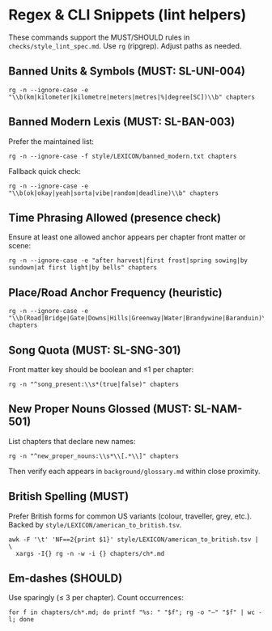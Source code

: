 # Regex & CLI Snippets (lint helpers)

These commands support the MUST/SHOULD rules in `checks/style_lint_spec.md`. Use `rg` (ripgrep). Adjust paths as needed.

## Banned Units & Symbols (MUST: SL-UNI-004)
```
rg -n --ignore-case -e "\\b(km|kilometer|kilometre|meters|metres|%|degree[SC])\\b" chapters
```

## Banned Modern Lexis (MUST: SL-BAN-003)
Prefer the maintained list:
```
rg -n --ignore-case -f style/LEXICON/banned_modern.txt chapters
```
Fallback quick check:
```
rg -n --ignore-case -e "\\b(ok|okay|yeah|sorta|vibe|random|deadline)\\b" chapters
```

## Time Phrasing Allowed (presence check)
Ensure at least one allowed anchor appears per chapter front matter or scene:
```
rg -n --ignore-case -e "after harvest|first frost|spring sowing|by sundown|at first light|by bells" chapters
```

## Place/Road Anchor Frequency (heuristic)
```
rg -n --ignore-case -e "\\b(Road|Bridge|Gate|Downs|Hills|Greenway|Water|Brandywine|Baranduin)\\b" chapters
```

## Song Quota (MUST: SL-SNG-301)
Front matter key should be boolean and ≤1 per chapter:
```
rg -n "^song_present:\\s*(true|false)" chapters
```

## New Proper Nouns Glossed (MUST: SL-NAM-501)
List chapters that declare new names:
```
rg -n "^new_proper_nouns:\\s*\\[.*\\]" chapters
```
Then verify each appears in `background/glossary.md` within close proximity.

## British Spelling (MUST)
Prefer British forms for common US variants (colour, traveller, grey, etc.). Backed by `style/LEXICON/american_to_british.tsv`.
```
awk -F '\t' 'NF==2{print $1}' style/LEXICON/american_to_british.tsv | \
  xargs -I{} rg -n -w -i {} chapters/ch*.md
```

## Em‑dashes (SHOULD)
Use sparingly (≤ 3 per chapter). Count occurrences:
```
for f in chapters/ch*.md; do printf "%s: " "$f"; rg -o "—" "$f" | wc -l; done
```
